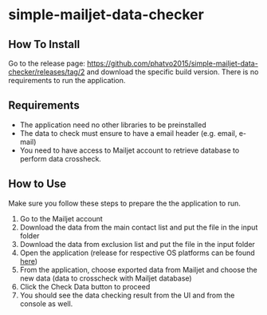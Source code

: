 # simple-mailjet-data-checker

## How To Install
Go to the release page: https://github.com/phatvo2015/simple-mailjet-data-checker/releases/tag/2 and download the specific build version.
There is no requirements to run the application.


## Requirements

- The application need no other libraries to be preinstalled
- The data to check must ensure to have a email header (e.g. email, e-mail)
- You need to have access to Mailjet account to retrieve database to perform data crossheck.

## How to Use

Make sure you follow these steps to prepare the the application to run.
1) Go to the Mailjet account
2) Download the data from the main contact list and put the file in the input folder
3) Download the data from exclusion list and put the file in the input folder
4) Open the application (release for respective OS platforms can be found [here](https://github.com/phatvo2015/simple-mailjet-data-checker/releases/tag/2))
5) From the application, choose exported data from Mailjet and choose the new data (data to crosscheck with Mailjet database)
6) Click the Check Data button to proceed
7) You should see the data checking result from the UI and from the console as well.

